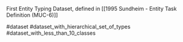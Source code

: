 First Entity Typing Dataset, defined in [[1995 Sundheim - Entity Task Definition (MUC-6)]]

#dataset #dataset_with_hierarchical_set_of_types #dataset_with_less_than_10_classes